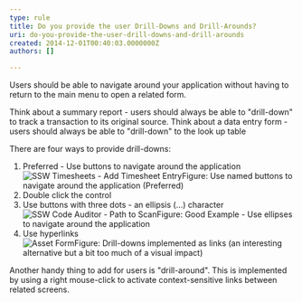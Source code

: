 ```yaml
---
type: rule
title: Do you provide the user Drill-Downs and Drill-Arounds?
uri: do-you-provide-the-user-drill-downs-and-drill-arounds
created: 2014-12-01T00:40:03.0000000Z
authors: []

---
```


 
Users should be able to navigate around your application without having to return to the main menu to open a related form.

Think about a summary report - users should always be able to "drill-down" to track a transaction to its original source.
                    Think about a data entry form - users should always be able to "drill-down" to the look up table
 
There are four ways to provide drill-downs:

1. Preferred - Use buttons to navigate around the application <br>      ![SSW Timesheets - Add Timesheet Entry](http&#58;//www.ssw.com.au/ssw/Standards/Rules/Images/DrillDownDrillAround.gif)Figure: Use named buttons to navigate around the application (Preferred)
2. Double click the control
3. Use buttons with three dots - an ellipsis (...) character <br>      ![SSW Code Auditor - Path to Scan](http&#58;//www.ssw.com.au/ssw/Standards/Rules/Images/CodeAuditorEllipses.gif)Figure: Good Example - Use ellipses to navigate around the application
4. Use hyperlinks <br>      ![Asset Form](http&#58;//www.ssw.com.au/ssw/Standards/Rules/Images/AssetForm.png)Figure: Drill-downs implemented as links (an interesting alternative but a bit too much of a visual impact)


Another handy thing to add for users is "drill-around". This is implemented by using a right mouse-click to activate context-sensitive links between related screens.


